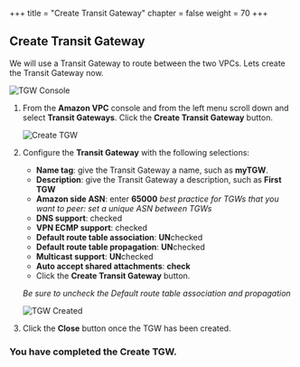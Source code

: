 +++
title = "Create Transit Gateway"
chapter = false
weight = 70
+++

## Create Transit Gateway

We will use a Transit Gateway to route between the two VPCs. Lets create the Transit Gateway now.


![TGW Console](/images/tgw-list.png)
1. From the **Amazon VPC** console and from the left menu scroll down and select **Transit Gateways**. Click the **Create Transit Gateway** button.

    ![Create TGW](/images/tgw-create.png)

1. Configure the **Transit Gateway** with the following selections:
    - **Name tag**: give the Transit Gateway a name, such as **myTGW**.
    - **Description**: give the Transit Gateway a description, such as **First TGW**
    - **Amazon side ASN**: enter **65000** _best practice for TGWs that you want to peer: set a unique ASN between TGWs_
    - **DNS support**: checked
    - **VPN ECMP support**: checked
    - **Default route table association**: **UN**checked
    - **Default route table propagation**: **UN**checked
    - **Multicast support**: **UN**checked
    - **Auto accept shared attachments**: **check**
    - Click the **Create Transit Gateway** button.

    _Be sure to uncheck the Default route table association and propagation_

    ![TGW Created](/images/tgw-created.png)
    
1. Click the **Close** button once the TGW has been created.


### You have completed the Create TGW.
